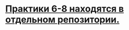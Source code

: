 # [Практики 6-8 находятся в отдельном репозитории.](https://github.com/DavidaaWoW/LaravelCarServiceApplication)
